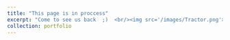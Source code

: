 ```yaml
---
title: "This page is in proccess"
excerpt: "Come to see us back  ;)  <br/><img src='/images/Tractor.png'>"
collection: portfolio
---
```



